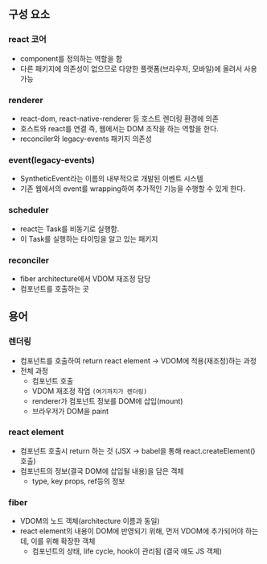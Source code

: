 ## 구성 요소
### react 코어
- component를 정의하는 역할을 함
- 다른 패키지에 의존성이 없으므로 다양한 플랫폼(브라우저, 모바일)에 올려서 사용 가능

### renderer
- react-dom, react-native-renderer 등 호스트 렌더링 환경에 의존
- 호스트와 react를 연결 즉, 웹에서는 DOM 조작을 하는 역할을 한다.
- reconciler와 legacy-events 패키지 의존성

### event(legacy-events)
- SyntheticEvent라는 이름의 내부적으로 개발된 이벤트 시스템
- 기존 웹에서의 event를 wrapping하여 추가적인 기능을 수행할 수 있게 한다.

### scheduler
- react는 Task를 비동기로 실행함.
- 이 Task를 실행하는 타이밍을 알고 있는 패키지

### reconciler
- fiber architecture에서 VDOM 재조정 담당
- 컴포넌트를 호출하는 곳

## 용어
### 렌더링
- 컴포넌트를 호출하여 return react element -> VDOM에 적용(재조정)하는 과정
- 전체 과정
	- 컴포넌트 호출 
	- VDOM 재조정 작업 `(여기까지가 렌더링)`
	- renderer가 컴포넌트 정보를 DOM에 삽입(mount)
	- 브라우저가 DOM을 paint
### react element
- 컴포넌트 호출시 return 하는 것 (JSX -> babel을 통해 react.createElement() 호출)
- 컴포넌트의 정보(결국 DOM에 삽입될 내용)을 담은 객체
	- type, key props, ref등의 정보

### fiber
- VDOM의 노드 객체(architecture 이름과 동일)
- react element의 내용이 DOM에 반영되기 위해, 먼저 VDOM에 추가되어야 하는데, 이를 위해 확장한 객체 
	- 컴포넌트의 상태, life cycle, hook이 관리됨 (결국 얘도 JS 객체)